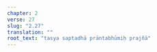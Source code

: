 ```yaml
---
chapter: 2
verse: 27
slug: "2.27"
translation: ""
root_text: "tasya saptadhā prāntabhūmiḥ prajñā"
---
```


